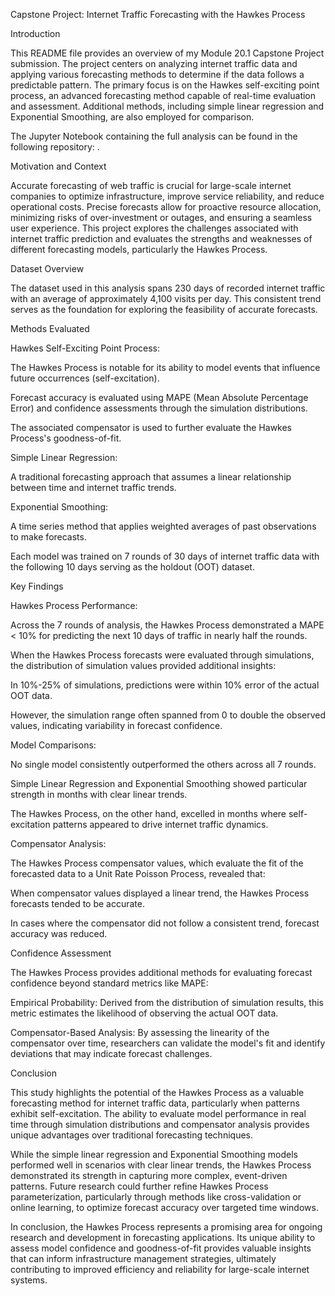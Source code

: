 Capstone Project: Internet Traffic Forecasting with the Hawkes Process

Introduction

This README file provides an overview of my Module 20.1 Capstone Project submission. The project centers on analyzing internet traffic data and applying various forecasting methods to determine if the data follows a predictable pattern. The primary focus is on the Hawkes self-exciting point process, an advanced forecasting method capable of real-time evaluation and assessment. Additional methods, including simple linear regression and Exponential Smoothing, are also employed for comparison.

The Jupyter Notebook containing the full analysis can be found in the following repository: .

Motivation and Context

Accurate forecasting of web traffic is crucial for large-scale internet companies to optimize infrastructure, improve service reliability, and reduce operational costs. Precise forecasts allow for proactive resource allocation, minimizing risks of over-investment or outages, and ensuring a seamless user experience. This project explores the challenges associated with internet traffic prediction and evaluates the strengths and weaknesses of different forecasting models, particularly the Hawkes Process.

Dataset Overview

The dataset used in this analysis spans 230 days of recorded internet traffic with an average of approximately 4,100 visits per day. This consistent trend serves as the foundation for exploring the feasibility of accurate forecasts.

Methods Evaluated

Hawkes Self-Exciting Point Process:

The Hawkes Process is notable for its ability to model events that influence future occurrences (self-excitation).

Forecast accuracy is evaluated using MAPE (Mean Absolute Percentage Error) and confidence assessments through the simulation distributions.

The associated compensator is used to further evaluate the Hawkes Process's goodness-of-fit.

Simple Linear Regression:

A traditional forecasting approach that assumes a linear relationship between time and internet traffic trends.

Exponential Smoothing:

A time series method that applies weighted averages of past observations to make forecasts.

Each model was trained on 7 rounds of 30 days of internet traffic data with the following 10 days serving as the holdout (OOT) dataset.

Key Findings

Hawkes Process Performance:

Across the 7 rounds of analysis, the Hawkes Process demonstrated a MAPE < 10% for predicting the next 10 days of traffic in nearly half the rounds.

When the Hawkes Process forecasts were evaluated through simulations, the distribution of simulation values provided additional insights:

In 10%-25% of simulations, predictions were within 10% error of the actual OOT data.

However, the simulation range often spanned from 0 to double the observed values, indicating variability in forecast confidence.

Model Comparisons:

No single model consistently outperformed the others across all 7 rounds.

Simple Linear Regression and Exponential Smoothing showed particular strength in months with clear linear trends.

The Hawkes Process, on the other hand, excelled in months where self-excitation patterns appeared to drive internet traffic dynamics.

Compensator Analysis:

The Hawkes Process compensator values, which evaluate the fit of the forecasted data to a Unit Rate Poisson Process, revealed that:

When compensator values displayed a linear trend, the Hawkes Process forecasts tended to be accurate.

In cases where the compensator did not follow a consistent trend, forecast accuracy was reduced.

Confidence Assessment

The Hawkes Process provides additional methods for evaluating forecast confidence beyond standard metrics like MAPE:

Empirical Probability: Derived from the distribution of simulation results, this metric estimates the likelihood of observing the actual OOT data.

Compensator-Based Analysis: By assessing the linearity of the compensator over time, researchers can validate the model's fit and identify deviations that may indicate forecast challenges.

Conclusion

This study highlights the potential of the Hawkes Process as a valuable forecasting method for internet traffic data, particularly when patterns exhibit self-excitation. The ability to evaluate model performance in real time through simulation distributions and compensator analysis provides unique advantages over traditional forecasting techniques.

While the simple linear regression and Exponential Smoothing models performed well in scenarios with clear linear trends, the Hawkes Process demonstrated its strength in capturing more complex, event-driven patterns. Future research could further refine Hawkes Process parameterization, particularly through methods like cross-validation or online learning, to optimize forecast accuracy over targeted time windows.

In conclusion, the Hawkes Process represents a promising area for ongoing research and development in forecasting applications. Its unique ability to assess model confidence and goodness-of-fit provides valuable insights that can inform infrastructure management strategies, ultimately contributing to improved efficiency and reliability for large-scale internet systems.


